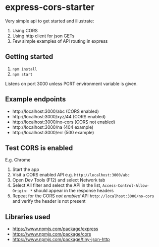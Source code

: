 # express-cors-starter

Very simple api to get started and illustrate:

1. Using CORS
1. Using http client for json GETs
1. Few simple examples of API routing in express

## Getting started

1. `npm install`
1. `npm start`

Listens on port 3000 unless PORT environment variable is given.

## Example endpoints

* http://localhost:3000/abc (CORS enabled)
* http://localhost:3000/xyz/44 (CORS enabled)
* http://localhost:3000/no-cors (CORS not enabled)
* http://localhost:3000/na (404 example)
* http://localhost:3000/err (500 example)

## Test CORS is enabled

E.g. Chrome

1. Start the app
1. Visit a CORS enabled API e.g. `http://localhost:3000/abc`
1. Open Dev Tools (F12) and select Network tab
1. Select All filter and select the API in the list, `Access-Control-Allow-Origin: *` should appear in the response headers
1. Repeat for the CORS _not enabled_ API `http://localhost:3000/no-cors` and verify the header is not present

## Libraries used

* https://www.npmjs.com/package/express
* https://www.npmjs.com/package/cors
* https://www.npmjs.com/package/tiny-json-http
